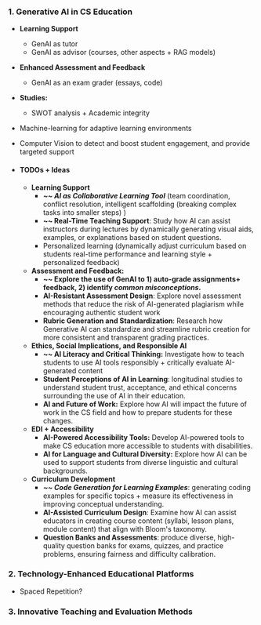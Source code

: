 ### 1. Generative AI in CS Education
 - **Learning Support**
	- GenAI as tutor
	- GenAI as advisor (courses, other aspects + RAG models)
- **Enhanced Assessment and Feedback**
	- GenAI as an exam grader (essays, code)
 - **Studies:** 
	- SWOT analysis + Academic integrity 
- Machine-learning for adaptive learning environments
- Computer Vision to detect and boost student engagement, and provide targeted support

- #### TODOs + Ideas
	- **Learning Support**
		- ***~~ AI as Collaborative Learning Tool*** (team coordination, conflict resolution, intelligent scaffolding (breaking complex tasks into smaller steps) )
		- **~~ Real-Time Teaching Support**: Study how AI can assist instructors during lectures by dynamically generating visual aids, examples, or explanations based on student questions.
		- Personalized learning (dynamically adjust curriculum based on students real-time performance and learning style + personalized feedback) 
	- **Assessment and Feedback:**
		- **~~ Explore the use of GenAI to 1) auto-grade assignments+ feedback, 2) identify *common misconceptions*.**
		- **AI-Resistant Assessment Design**: Explore novel assessment methods that reduce the risk of AI-generated plagiarism while encouraging authentic student work
		- **Rubric Generation and Standardization**: Research how Generative AI can standardize and streamline rubric creation for more consistent and transparent grading practices.
	- **Ethics, Social Implications, and Responsible AI**
		- **~~ AI Literacy and Critical Thinking:** Investigate how to teach students to use AI tools responsibly + critically evaluate AI-generated content 
		- **Student Perceptions of AI in Learning**: longitudinal studies to understand student trust, acceptance, and ethical concerns surrounding the use of AI in their education.
		- **AI and Future of Work:** Explore how AI will impact the future of work in the CS field and how to prepare students for these changes.
	 - **EDI + Accessibility**
		 - **AI-Powered Accessibility Tools:** Develop AI-powered tools to make CS education more accessible to students with disabilities.
		 - **AI for Language and Cultural Diversity:** Explore how AI can be used to support students from diverse linguistic and cultural backgrounds.
	 - **Curriculum Development**
		 - ***~~ Code Generation for Learning Examples***: generating coding examples for specific topics + measure its effectiveness in improving conceptual understanding.
		 - **AI-Assisted Curriculum Design**: Examine how AI can assist educators in creating course content (syllabi, lesson plans, module content) that align with Bloom's taxonomy.
		 - **Question Banks and Assessments**: produce diverse, high-quality question banks for exams, quizzes, and practice problems, ensuring fairness and difficulty calibration.
### 2. Technology-Enhanced Educational Platforms
- Spaced Repetition? 
### 3.  Innovative Teaching and Evaluation Methods

